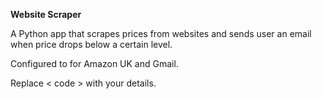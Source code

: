 **Website Scraper**

A Python app that scrapes prices from websites and sends user an email when price drops below a certain level.

Configured to for Amazon UK and Gmail.

Replace < code > with your details.